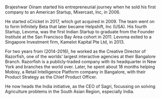 ---
---

Brajeshwar Oinam started his entrepreneurial journey when he sold his first company to an American Startup, Mixercast, Inc, in 2006.

He started oCricket in 2017, which got acquired in 2009. The team went on to form Infinitely Beta that later became Helpshift, Inc (USA). His fourth Startup, Levoma, was the first Indian Startup to graduate from the Founder Institute at the San Francisco Bay Area cohort in 2011. Levoma exited to a Singapore Investment firm, Kamelot Kapital Pte Ltd, in 2013.

For two years from (2014-2016), he worked as the Creative Director of Razorfish, one of the worlds’ largest interactive agencies at their Bangalore Branch. Razorfish is a publicly-traded company with its headquarter in New York and branches the world over. Later, he spent about 18 months helping Mobisy, a Retail Intelligence Platform company in Bangalore, with their Product Strategy as the Chief Product Officer.

He now heads the India initiative, as the CEO of Sagri, focussing on solving Agriculture problems in the South Asian Region, especially India.
